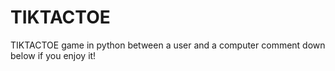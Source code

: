 # TIKTACTOE
TIKTACTOE game in python between a user and a computer
comment down below if you enjoy it!
